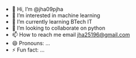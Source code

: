 - 👋 Hi, I’m @jha09pjha
- 👀 I’m interested in machine learning
- 🌱 I’m currently learning BTech IT 
- 💞️ I’m looking to collaborate on python 
- 📫 How to reach me email jha25196@gmail.com
- 😄 Pronouns: ...
- ⚡ Fun fact: ...

<!---
jha09pjha/jha09pjha is a ✨ special ✨ repository because its `README.md` (this file) appears on your GitHub profile.
You can click the Preview link to take a look at your changes.
--->
